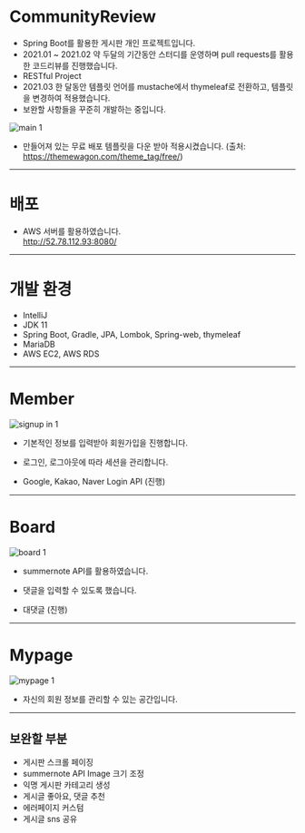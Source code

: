 # CommunityReview
- Spring Boot를 활용한 게시판 개인 프로젝트입니다.
- 2021.01 ~ 2021.02 약 두달의 기간동안 스터디를 운영하며 pull requests를 활용한 코드리뷰를 진행했습니다.
- RESTful Project
- 2021.03 한 달동안 템플릿 언어를 mustache에서 thymeleaf로 전환하고, 템플릿을 변경하여 적용했습니다.
- 보완할 사항들을 꾸준히 개발하는 중입니다.

![main 1](https://user-images.githubusercontent.com/39761461/112292423-6aeffc00-8cd4-11eb-8c3a-f781cfff49b1.gif)

- 만들어져 있는 무료 배포 템플릿을 다운 받아 적용시켰습니다. (출처: https://themewagon.com/theme_tag/free/)

---
# 배포
- AWS 서버를 활용하였습니다. <br>
http://52.78.112.93:8080/

---
# 개발 환경
- IntelliJ
- JDK 11
- Spring Boot, Gradle, JPA, Lombok, Spring-web, thymeleaf
- MariaDB
- AWS EC2, AWS RDS

---
# Member

![signup in 1](https://user-images.githubusercontent.com/39761461/112443702-9afcd500-8d90-11eb-9290-436c65d42a42.gif)

- 기본적인 정보를 입력받아 회원가입을 진행합니다.
- 로그인, 로그아웃에 따라 세션을 관리합니다.

- Google, Kakao, Naver Login API (진행)

---
# Board

![board 1](https://user-images.githubusercontent.com/39761461/112444126-0e064b80-8d91-11eb-87e2-7a11614bd787.gif)

- summernote API를 활용하였습니다.
- 댓글을 입력할 수 있도록 했습니다.

- 대댓글 (진행)

---
# Mypage

![mypage 1](https://user-images.githubusercontent.com/39761461/112444585-8ec54780-8d91-11eb-9dd9-f5b349268027.gif)

- 자신의 회원 정보를 관리할 수 있는 공간입니다.


---
## 보완할 부분
- 게시판 스크롤 페이징
- summernote API Image 크기 조정
- 익명 게시판 카테고리 생성
- 게시글 좋아요, 댓글 추천
- 에러페이지 커스텀
- 게시글 sns 공유



